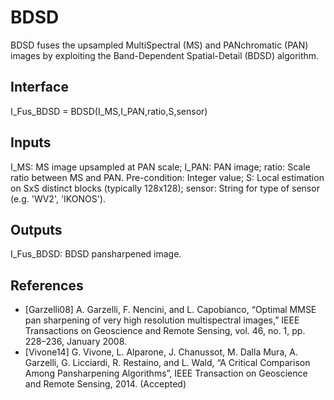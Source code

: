 
# BDSD

BDSD fuses the upsampled MultiSpectral (MS) and PANchromatic (PAN) images by exploiting the Band-Dependent Spatial-Detail (BDSD) algorithm. 

## Interface
I_Fus_BDSD = BDSD(I_MS,I_PAN,ratio,S,sensor)

## Inputs
I_MS:           MS image upsampled at PAN scale;
I_PAN:          PAN image;
ratio:          Scale ratio between MS and PAN. Pre-condition: Integer value;
S:              Local estimation on SxS distinct blocks (typically 128x128); 
sensor:         String for type of sensor (e.g. 'WV2', 'IKONOS').

## Outputs
I_Fus_BDSD:     BDSD pansharpened image.
 
 ## References
- [Garzelli08]    A. Garzelli, F. Nencini, and L. Capobianco, “Optimal MMSE pan sharpening of very high resolution multispectral images,” IEEE Transactions on Geoscience and Remote Sensing, vol. 46, no. 1, pp. 228–236, January 2008.
- [Vivone14]      G. Vivone, L. Alparone, J. Chanussot, M. Dalla Mura, A. Garzelli, G. Licciardi, R. Restaino, and L. Wald, “A Critical Comparison Among Pansharpening Algorithms”, IEEE Transaction on Geoscience and Remote Sensing, 2014. (Accepted)
